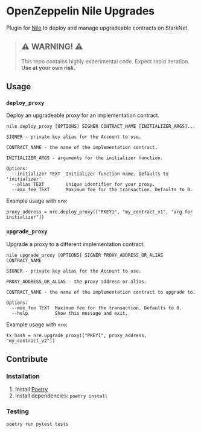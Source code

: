 # OpenZeppelin Nile Upgrades

Plugin for [Nile](https://github.com/OpenZeppelin/nile) to deploy and manage upgradeable contracts on StarkNet.

> ## ⚠️ WARNING! ⚠️
>
> This repo contains highly experimental code.
> Expect rapid iteration.
> **Use at your own risk.**

## Usage

### `deploy_proxy`
Deploy an upgradeable proxy for an implementation contract.

```
nile deploy_proxy [OPTIONS] SIGNER CONTRACT_NAME [INITIALIZER_ARGS]...

SIGNER - private key alias for the Account to use.

CONTRACT_NAME - the name of the implementation contract.
    
INITIALIZER_ARGS - arguments for the initializer function.

Options:
  --initializer TEXT  Initializer function name. Defaults to 'initializer'
  --alias TEXT        Unique identifier for your proxy.
  --max_fee TEXT      Maximum fee for the transaction. Defaults to 0.
```

Example usage with `nre`:
```
proxy_address = nre.deploy_proxy(["PKEY1", "my_contract_v1", "arg for initializer"])
```

### `upgrade_proxy`  

Upgrade a proxy to a different implementation contract.

```
nile upgrade_proxy [OPTIONS] SIGNER PROXY_ADDRESS_OR_ALIAS CONTRACT_NAME

SIGNER - private key alias for the Account to use.

PROXY_ADDRESS_OR_ALIAS - the proxy address or alias.

CONTRACT_NAME - the name of the implementation contract to upgrade to.

Options:
  --max_fee TEXT  Maximum fee for the transaction. Defaults to 0.
  --help          Show this message and exit.
```

Example usage with `nre`:
```
tx_hash = nre.upgrade_proxy(["PKEY1", proxy_address, "my_contract_v2"])
```

## Contribute

### Installation

1. Install [Poetry](https://python-poetry.org/docs/#installation)
2. Install dependencies: `poetry install`

### Testing

`poetry run pytest tests`
